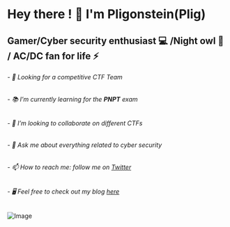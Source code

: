 # Hey there ! :wave: I'm Pligonstein(Plig)


## Gamer/Cyber security enthusiast :computer: /Night owl :first_quarter_moon_with_face: / AC/DC fan for life :zap:


###### - 🔭 Looking for a competitive CTF Team
###### - :books: I’m currently learning for the **PNPT** exam
###### - 👯 I’m looking to collaborate on different CTFs
###### - 💬 Ask me about everything related to cyber security
###### - 📫 How to reach me: follow me on [Twitter](https://twitter.com/yakuhitoJr)
###### - 🖥️ Feel free to check out my blog [here](https://pligblog.com)

![Image](https://user-images.githubusercontent.com/92248768/160658025-c0ea4fbc-0ef7-498f-843d-c7103d181d12.png)
